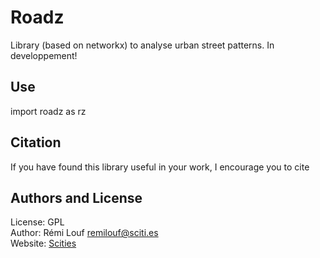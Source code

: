 # Roadz

Library (based on networkx) to analyse urban street patterns. In developpement!

## Use

import roadz as rz

## Citation

If you have found this library useful in your work, I encourage you to cite 

## Authors and License

License: GPL  
Author: Rémi Louf <remilouf@sciti.es>  
Website: [Scities](http://www.sciti.es)
